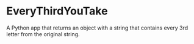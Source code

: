 # EveryThirdYouTake
A Python app that returns an object with a string that contains every 3rd letter from the original string.
